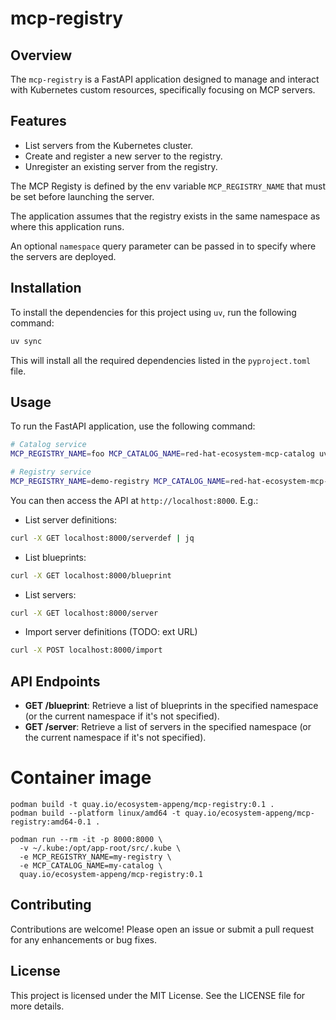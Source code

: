 # mcp-registry

## Overview
The `mcp-registry` is a FastAPI application designed to manage and interact with Kubernetes custom resources, specifically focusing on MCP servers.

## Features
- List servers from the Kubernetes cluster.
- Create and register a new server to the registry.
- Unregister an existing server from the registry.

The MCP Registy is defined by the env variable `MCP_REGISTRY_NAME` that must be set before launching the server.

The application assumes that the registry exists in the same namespace as where this application runs. 

An optional `namespace` query parameter can be passed in to specify where the servers are deployed.

## Installation
To install the dependencies for this project using `uv`, run the following command:

```bash
uv sync
```

This will install all the required dependencies listed in the `pyproject.toml` file.

## Usage
To run the FastAPI application, use the following command:

```bash
# Catalog service
MCP_REGISTRY_NAME=foo MCP_CATALOG_NAME=red-hat-ecosystem-mcp-catalog uv run uvicorn mcp_registry.app:app --host 0.0.0.0 --port 8000
```

```bash
# Registry service
MCP_REGISTRY_NAME=demo-registry MCP_CATALOG_NAME=red-hat-ecosystem-mcp-catalog uv run uvicorn mcp_registry.app:app --host 0.0.0.0 --port 8008
```

You can then access the API at `http://localhost:8000`. E.g.:
* List server definitions:
```bash
curl -X GET localhost:8000/serverdef | jq
```
* List blueprints:
```bash
curl -X GET localhost:8000/blueprint
```
* List servers:
```bash
curl -X GET localhost:8000/server
```

* Import server definitions (TODO: ext URL)
```bash
curl -X POST localhost:8000/import
```

## API Endpoints
- **GET /blueprint**: Retrieve a list of blueprints in the specified namespace (or the current namespace if it's not specified).
- **GET /server**: Retrieve a list of servers in the specified namespace (or the current namespace if it's not specified).

# Container image
```
podman build -t quay.io/ecosystem-appeng/mcp-registry:0.1 .
podman build --platform linux/amd64 -t quay.io/ecosystem-appeng/mcp-registry:amd64-0.1 .
```

```
podman run --rm -it -p 8000:8000 \
  -v ~/.kube:/opt/app-root/src/.kube \
  -e MCP_REGISTRY_NAME=my-registry \
  -e MCP_CATALOG_NAME=my-catalog \
  quay.io/ecosystem-appeng/mcp-registry:0.1
```

## Contributing
Contributions are welcome! Please open an issue or submit a pull request for any enhancements or bug fixes.

## License
This project is licensed under the MIT License. See the LICENSE file for more details.